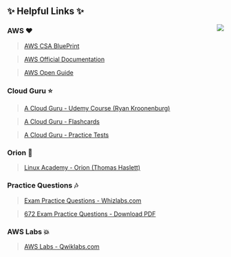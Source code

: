 ## :sparkles: Helpful Links :sparkles:

<img align="right"  src="https://github.com/Girish400/AWS/blob/master/AWS%20Logo.png">


### AWS   :heart:

>[AWS CSA BluePrint](http://awstrainingandcertification.s3.amazonaws.com/production/AWS_certified_solutions_architect_associate_blueprint.pdf)

>[AWS Official Documentation](https://aws.amazon.com/documentation/)

>[AWS Open Guide](https://github.com/open-guides/og-aws)



### Cloud Guru   :star:

>[A Cloud Guru - Udemy Course (Ryan Kroonenburg)](https://www.udemy.com/aws-certified-solutions-architect-associate/learn/v4/content)

>[A Cloud Guru - Flashcards](https://www.brainscape.com/packs/a-cloud-guru-aws-solutions-architect-associate-exam-8796087)

>[A Cloud Guru - Practice Tests](https://www.udemy.com/aws-certified-solutions-architect-associate-practice-tests/learn/v4/content)



### Orion  :star2:

>[Linux Academy - Orion (Thomas Haslett) ](http://bit.ly/2nB2gRi)



### Practice Questions  :notes:

>[Exam Practice Questions - Whizlabs.com](https://www.whizlabs.com/)

>[672 Exam Practice Questions - Download PDF](https://github.com/Girish400/AWS/blob/master/AWS/AWS%20MD%20files/hello.pdf)



### AWS Labs  :collision:

>[AWS Labs - Qwiklabs.com](https://qwiklabs.com/catalog?cloud=AWS)




